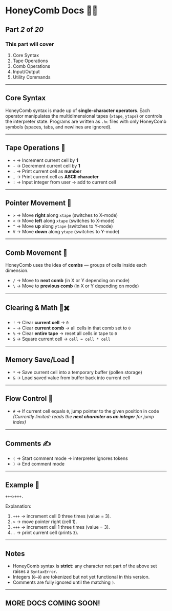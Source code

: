 
# HoneyComb Docs 🐝📔

## Part *2* of *20*

### This part will cover

1. Core Syntax
2. Tape Operations
3. Comb Operations
4. Input/Output
5. Utility Commands

---

## Core Syntax

HoneyComb syntax is made up of **single-character operators**. Each operator manipulates the multidimensional tapes (`xtape`, `ytape`) or controls the interpreter state. Programs are written as `.hc` files with only HoneyComb symbols (spaces, tabs, and newlines are ignored).

---

## Tape Operations 🧵

* `+` → Increment current cell by **1**
* `-` → Decrement current cell by **1**
* `.` → Print current cell as **number**
* `,` → Print current cell as **ASCII character**
* `:` → Input integer from user → add to current cell

---

## Pointer Movement 🎯

* `>` → Move **right** along `xtape` (switches to X-mode)
* `<` → Move **left** along `xtape` (switches to X-mode)
* `^` → Move **up** along `ytape` (switches to Y-mode)
* `V` → Move **down** along `ytape` (switches to Y-mode)

---

## Comb Movement 🍯

HoneyComb uses the idea of **combs** — groups of cells inside each dimension.

* `/` → Move to **next comb** (in X or Y depending on mode)
* `\` → Move to **previous comb** (in X or Y depending on mode)

---

## Clearing & Math 🧼✖️

* `!` → Clear **current cell** → `0`
* `~` → Clear **current comb** → all cells in that comb set to `0`
* `%` → Clear **entire tape** → reset all cells in tape to `0`
* `S` → Square current cell → `cell = cell * cell`

---

## Memory Save/Load 🍃

* `*` → Save current cell into a temporary buffer (pollen storage)
* `&` → Load saved value from buffer back into current cell

---

## Flow Control 🔀

* `#` → If current cell equals `0`, jump pointer to the given position in code
  *(Currently limited: reads the **next character as an integer** for jump index)*

---

## Comments ✍️

* `(` → Start comment mode → interpreter ignores tokens
* `)` → End comment mode

---

## Example 🐝

```hc
+++>+++.
```

Explanation:

1. `+++` → increment cell 0 three times (value = 3).
2. `>` → move pointer right (cell 1).
3. `+++` → increment cell 1 three times (value = 3).
4. `.` → print current cell (prints `3`).

---

## Notes

* HoneyComb syntax is **strict**: any character not part of the above set raises a `SyntaxError`.
* Integers (`0–9`) are tokenized but not yet functional in this version.
* Comments are fully ignored until the matching `)`.

---

## MORE DOCS COMING SOON!
